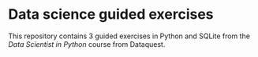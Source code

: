 # Data science guided exercises
This repository contains 3 guided exercises in Python and SQLite from the _Data Scientist in Python_ course from Dataquest.
